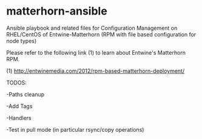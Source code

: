 matterhorn-ansible
==================

Ansible playbook and related files for Configuration Management on RHEL/CentOS of Entwine-Matterhorn (RPM with file based configuration for node types)

Please refer to the following link (1) to learn about Entwine's Matterhorn RPM.

(1) http://entwinemedia.com/2012/rpm-based-matterhorn-deployment/

TODOS:

-Paths cleanup

-Add Tags

-Handlers

-Test in pull mode (in particular rsync/copy operations)
